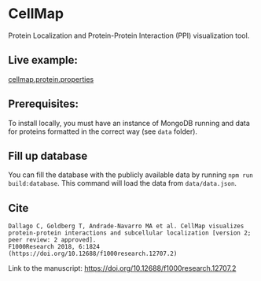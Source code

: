 # CellMap

Protein Localization and Protein-Protein Interaction (PPI) visualization tool.

## Live example:
[cellmap.protein.properties](http://cellmap.protein.properties)

## Prerequisites:

To install locally, you must have an instance of MongoDB running and data for proteins formatted in the correct way (see `data` folder).

## Fill up database

You can fill the database with the publicly available data by running `npm run build:database`. This command will load the data from `data/data.json`.

## Cite

```
Dallago C, Goldberg T, Andrade-Navarro MA et al. CellMap visualizes protein-protein interactions and subcellular localization [version 2; peer review: 2 approved].
F1000Research 2018, 6:1824 (https://doi.org/10.12688/f1000research.12707.2)
```

Link to the manuscript: https://doi.org/10.12688/f1000research.12707.2